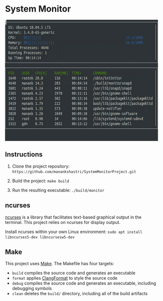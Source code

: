 # System Monitor 

<p align=center>
	<img src="output.gif" width="700" height="400"/>
</p>

## Instructions

1. Clone the project repository: `https://github.com/manankshastri/SystemMonitorProject.git`

2. Build the project: `make build`

3. Run the resulting executable: `./build/monitor`

## ncurses

[ncurses](https://www.gnu.org/software/ncurses/) is a library that facilitates text-based graphical output in the terminal. This project relies on ncurses for display output.

Install ncurses within your own Linux environment: `sudo apt install libncurses5-dev libncursesw5-dev`

## Make

This project uses [Make](https://www.gnu.org/software/make/). The Makefile has four targets:
* `build` compiles the source code and generates an executable
* `format` applies [ClangFormat](https://clang.llvm.org/docs/ClangFormat.html) to style the source code
* `debug` compiles the source code and generates an executable, including debugging symbols
* `clean` deletes the `build/` directory, including all of the build artifacts

